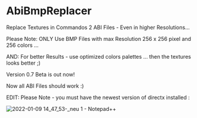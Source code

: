 # AbiBmpReplacer
Replace Textures in Commandos 2 ABI Files - Even in higher Resolutions...

Please Note: ONLY Use BMP Files with max Resolution 256 x 256 pixel and 256 colors ...

AND: For better Results - use optimized colors palettes ... then the textures looks better ;)


Version 0.7 Beta is out now!

Now all ABI Files should work :)


EDIT: Please Note - you must have the newest version of directx installed :


![2022-01-09 14_47_53-_neu 1 - Notepad++](https://user-images.githubusercontent.com/7425736/148684999-03e5753b-2c71-4d96-a66a-e2990620e88c.png)
